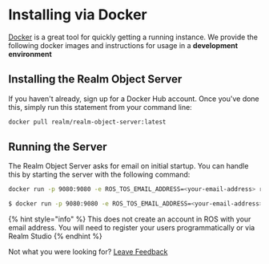 # Installing via Docker

[Docker](https://docs.docker.com/install/) is a great tool for quickly getting a running instance.  We provide the following docker images and instructions for usage in a **development environment**

## Installing the Realm Object Server

If you haven't already, sign up for a Docker Hub account.  Once you've done this, simply run this statement from your command line: 

```bash
docker pull realm/realm-object-server:latest
```

## Running the Server 

The Realm Object Server asks for email on initial startup.  You can handle this by starting the server with the following command: 

```bash
docker run -p 9080:9080 -e ROS_TOS_EMAIL_ADDRESS=<your-email-address> realm/realm-object-server:latest
```

```bash
$ docker run -p 9080:9080 -e ROS_TOS_EMAIL_ADDRESS=<your-email-address> -v $(pwd)/data:/data realm/realm-object-server:latest
```

{% hint style="info" %}
This does not create an account in ROS with your email address.  You will need to register your users programmatically or via Realm Studio 
{% endhint %}

Not what you were looking for? [Leave Feedback](https://realm3.typeform.com/to/A4guM3) 

